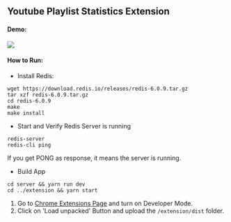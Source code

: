 ## Youtube Playlist Statistics Extension

#### Demo:

<img src="https://media.giphy.com/media/1YVJoTKvn7DfNPYF5N/giphy.gif">

#### How to Run:

- Install Redis:

```
wget https://download.redis.io/releases/redis-6.0.9.tar.gz
tar xzf redis-6.0.9.tar.gz
cd redis-6.0.9
make
make install
```

- Start and Verify Redis Server is running

```
redis-server
redis-cli ping
```

If you get PONG as response, it means the server is running.

- Build App

```
cd server && yarn run dev
cd ../extension && yarn start
```

1. Go to [Chrome Extensions Page](chrome://extensions) and turn on Developer Mode.
2. Click on 'Load unpacked' Button and upload the `/extension/dist` folder.
